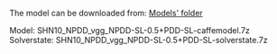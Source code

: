 The model can be downloaded from: [Models' folder](https://drive.google.com/open?id=1Amp9jJSu32tZ_DHe_ljziGzC-fE42Pfg)

Model: SHN10_NPDD_vgg_NPDD-SL-0.5+PDD-SL-caffemodel.7z<br>
Solverstate: SHN10_NPDD_vgg_NPDD-SL-0.5+PDD-SL-solverstate.7z
